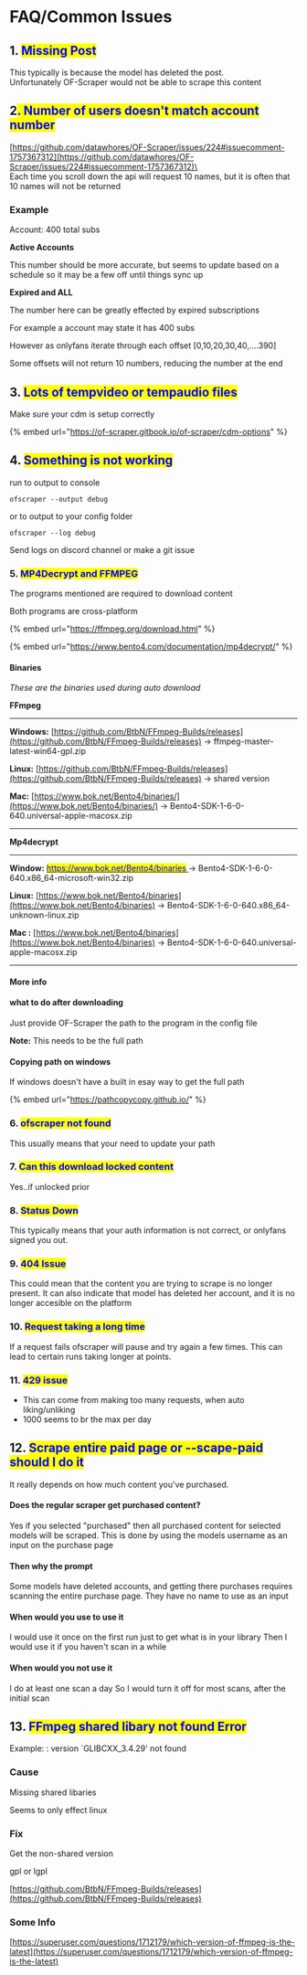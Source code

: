 # FAQ/Common Issues

## 1. <mark style="color:blue;">Missing Post</mark>

This typically is because the model has deleted the post.\
Unfortunately OF-Scraper would not be able to scrape this content

## 2<mark style="color:blue;">.  Number of users doesn't match account number</mark>

[https://github.com/datawhores/OF-Scraper/issues/224#issuecomment-1757367312](https://github.com/datawhores/OF-Scraper/issues/224#issuecomment-1757367312)\
\
Each time you scroll down the api will request 10 names, but it is often that 10 names will not be returned



### Example

Account: 400 total subs

**Active Accounts**

This number should be more accurate, but seems to update based on a schedule so it may be a few off until things sync up

**Expired and ALL**

The number here can be greatly effected by expired subscriptions

For example a account may state it has 400 subs

However as onlyfans iterate through each offset \[0,10,20,30,40,....390]

Some offsets will not return 10 numbers, reducing the number at the end

###



## 3. <mark style="color:blue;">Lots of tempvideo or tempaudio files</mark>

Make sure your cdm is setup correctly

{% embed url="https://of-scraper.gitbook.io/of-scraper/cdm-options" %}

## 4. <mark style="color:blue;">Something is not working</mark>

run to output to console

```
ofscraper --output debug
```

or to output to your config folder

```
ofscraper --log debug
```

Send logs on discord channel or make a git issue

### 5. <mark style="color:blue;">MP4Decrypt and FFMPEG</mark>

The programs mentioned are required to download content

Both programs are cross-platform

{% embed url="https://ffmpeg.org/download.html" %}

{% embed url="https://www.bento4.com/documentation/mp4decrypt/" %}

#### Binaries

_These are the binaries used during auto download_

**FFmpeg**

***

**Windows:** [https://github.com/BtbN/FFmpeg-Builds/releases](https://github.com/BtbN/FFmpeg-Builds/releases) -> ffmpeg-master-latest-win64-gpl.zip

**Linux:** [https://github.com/BtbN/FFmpeg-Builds/releases](https://github.com/BtbN/FFmpeg-Builds/releases) -> shared version

**Mac:**  [https://www.bok.net/Bento4/binaries/](https://www.bok.net/Bento4/binaries/) -> Bento4-SDK-1-6-0-640.universal-apple-macosx.zip

***

**Mp4decrypt**

***

**Window:**  [<mark style="color:blue;">https://www.bok.net/Bento4/binaries</mark> ](https://www.bok.net/Bento4/binaries)-> Bento4-SDK-1-6-0-640.x86\_64-microsoft-win32.zip

**Linux:**  [https://www.bok.net/Bento4/binaries](https://www.bok.net/Bento4/binaries) -> Bento4-SDK-1-6-0-640.x86\_64-unknown-linux.zip

**Mac :** [https://www.bok.net/Bento4/binaries](https://www.bok.net/Bento4/binaries) -> Bento4-SDK-1-6-0-640.universal-apple-macosx.zip

***

#### More info

#### what to do after downloading

Just provide OF-Scraper the path to the program in the config file

**Note:** This needs to be the full path

#### Copying path on windows

If windows doesn't have a built in esay way to get the full path

{% embed url="https://pathcopycopy.github.io/" %}

### 6. <mark style="color:blue;">ofscraper not found</mark>

This usually means that your need to update your path

### 7. <mark style="color:blue;">Can this download locked content</mark>

Yes..if unlocked prior

### 8. <mark style="color:blue;">Status Down</mark>

This typically means that your auth information is not correct, or onlyfans signed you out.

### 9. <mark style="color:blue;">404 Issue</mark>

This could mean that the content you are trying to scrape is no longer present. It can also indicate that model has deleted her account, and it is no longer accesible on the platform

### 10. <mark style="color:blue;">Request taking a long time</mark>

If a request fails ofscraper will pause and try again a few times. This can lead to certain runs taking longer at points.

### 11. <mark style="color:blue;">429 issue</mark>

* This can come from making too many requests, when auto liking/unliking
* 1000 seems to br the max per day

## 12. <mark style="color:blue;">Scrape entire paid page or --scape-paid should I do it</mark>

It really depends on how much content you've purchased.

#### Does the regular scraper get purchased content?

Yes if you selected "purchased" then all purchased content for selected models will be scraped. This is done by using the models username as an input on the purchase page

#### Then why the prompt

Some models have deleted accounts, and getting there purchases requires scanning the entire purchase page. They have no name to use as an input

#### When would you use to use it&#x20;

I would use it once on the first run just to get what is in your library Then I would use it if you haven't scan in a while

#### When would you not use it

&#x20;I do at least one scan a day So I would turn it off for most scans, after the initial scan



## 13. <mark style="color:blue;">FFmpeg  shared libary not found Error</mark>

Example: : version \`GLIBCXX\_3.4.29' not found

### Cause

Missing shared libaries

Seems to only effect linux&#x20;

### Fix

Get the non-shared version

gpl or lgpl

[https://github.com/BtbN/FFmpeg-Builds/releases](https://github.com/BtbN/FFmpeg-Builds/releases)

### Some Info 

[https://superuser.com/questions/1712179/which-version-of-ffmpeg-is-the-latest](https://superuser.com/questions/1712179/which-version-of-ffmpeg-is-the-latest)

